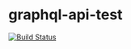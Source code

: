 # graphql-api-test
[![Build Status](https://travis-ci.org/ArnoldasMilkus/graphql-api-test.svg?branch=master)](https://travis-ci.org/ArnoldasMilkus/graphql-api-test)
